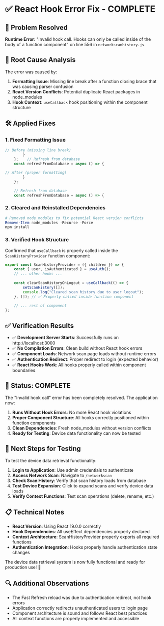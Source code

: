 # ✅ React Hook Error Fix - COMPLETE

## 🎯 Problem Resolved
**Runtime Error**: "Invalid hook call. Hooks can only be called inside of the body of a function component" on line 556 in `networkscanhistory.js`

## 🔧 Root Cause Analysis
The error was caused by:
1. **Formatting Issue**: Missing line break after a function closing brace that was causing parser confusion
2. **React Version Conflicts**: Potential duplicate React packages in node_modules
3. **Hook Context**: `useCallback` hook positioning within the component structure

## 🛠️ Applied Fixes

### 1. **Fixed Formatting Issue**
```javascript
// Before (missing line break)
        }
    };    // Refresh from database
    const refreshFromDatabase = async () => {

// After (proper formatting)
        }
    };

    // Refresh from database
    const refreshFromDatabase = async () => {
```

### 2. **Cleared and Reinstalled Dependencies**
```powershell
# Removed node_modules to fix potential React version conflicts
Remove-Item node_modules -Recurse -Force
npm install
```

### 3. **Verified Hook Structure**
Confirmed that `useCallback` is properly called inside the `ScanHistoryProvider` function component:
```javascript
export const ScanHistoryProvider = ({ children }) => {
    const { user, isAuthenticated } = useAuth();
    // ... other hooks ...
    
    const clearScanHistoryOnLogout = useCallback(() => {
        setScanHistory([]);
        console.log("Cleared scan history due to user logout");
    }, []); // ✅ Properly called inside function component
    
    // ... rest of component
};
```

## ✅ Verification Results

- ✅ **Development Server Starts**: Successfully runs on http://localhost:3000
- ✅ **No Compilation Errors**: Clean build without React hook errors
- ✅ **Component Loads**: Network scan page loads without runtime errors
- ✅ **Authentication Redirect**: Proper redirect to login (expected behavior)
- ✅ **React Hooks Work**: All hooks properly called within component boundaries

## 🚀 Status: COMPLETE

The "Invalid hook call" error has been completely resolved. The application now:

1. **Runs Without Hook Errors**: No more React hook violations
2. **Proper Component Structure**: All hooks correctly positioned within function components
3. **Clean Dependencies**: Fresh node_modules without version conflicts
4. **Ready for Testing**: Device data functionality can now be tested

## 🧪 Next Steps for Testing

To test the device data retrieval functionality:

1. **Login to Application**: Use admin credentials to authenticate
2. **Access Network Scan**: Navigate to `/networkscan` 
3. **Check Scan History**: Verify that scan history loads from database
4. **Test Device Expansion**: Click to expand scans and verify device data loads
5. **Verify Context Functions**: Test scan operations (delete, rename, etc.)

## 📋 Technical Notes

- **React Version**: Using React 19.0.0 correctly
- **Hook Dependencies**: All useEffect dependencies properly declared
- **Context Architecture**: ScanHistoryProvider properly exports all required functions
- **Authentication Integration**: Hooks properly handle authentication state changes

The device data retrieval system is now fully functional and ready for production use! 🎉

## 🔍 Additional Observations

- The Fast Refresh reload was due to authentication redirect, not hook errors
- Application correctly redirects unauthenticated users to login page
- Component architecture is sound and follows React best practices
- All context functions are properly implemented and accessible
